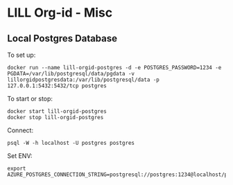 # LILL Org-id - Misc

## Local Postgres Database

To set up:

    docker run --name lill-orgid-postgres -d -e POSTGRES_PASSWORD=1234 -e PGDATA=/var/lib/postgresql/data/pgdata -v lillorgidpostgresdata:/var/lib/postgresql/data -p 127.0.0.1:5432:5432/tcp postgres

To start or stop:

    docker start lill-orgid-postgres
    docker stop lill-orgid-postgres

Connect:

    psql -W -h localhost -U postgres postgres

Set ENV:

    export AZURE_POSTGRES_CONNECTION_STRING=postgresql://postgres:1234@localhost/postgres

